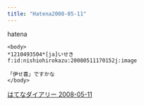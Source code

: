 ```yaml
---
title: "Hatena2008-05-11"
---
```


hatena

```
<body>
*1210493504*[ja]いせき
f:id:nishiohirokazu:20080511170152j:image

「伊せ喜」ですかな
</body>
```


[はてなダイアリー 2008-05-11](https://nishiohirokazu.hatenadiary.org/archive/2008/05/11)